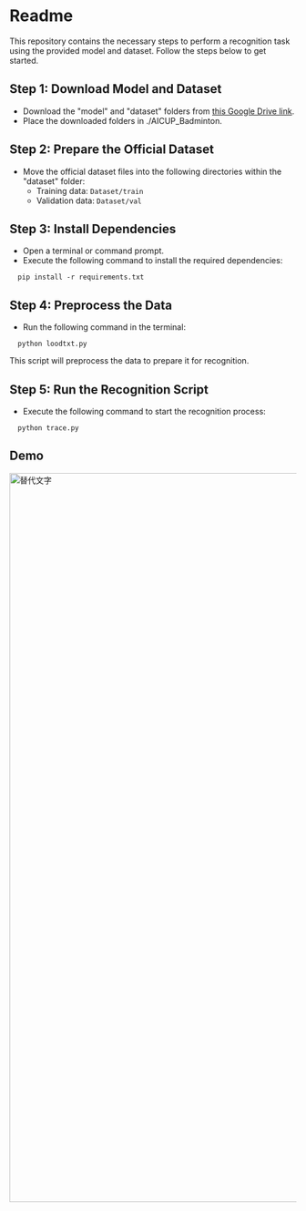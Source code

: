 # Readme

This repository contains the necessary steps to perform a recognition task using the provided model and dataset. Follow the steps below to get started.

## Step 1: Download Model and Dataset

- Download the "model" and "dataset" folders from [this Google Drive link](https://drive.google.com/drive/folders/13UeUIDSr7yQ65lF-vhTPtmwmLgU8V0yQ?usp=sharing).
- Place the downloaded folders in ./AICUP_Badminton.

## Step 2: Prepare the Official Dataset

- Move the official dataset files into the following directories within the "dataset" folder:
  - Training data: `Dataset/train`
  - Validation data: `Dataset/val`

## Step 3: Install Dependencies

- Open a terminal or command prompt.
- Execute the following command to install the required dependencies:
```shell
  pip install -r requirements.txt
```

## Step 4: Preprocess the Data

- Run the following command in the terminal:
```shell
  python loodtxt.py
```
This script will preprocess the data to prepare it for recognition.

## Step 5: Run the Recognition Script

- Execute the following command to start the recognition process:
```shell
  python trace.py
```

## Demo
<img src="./gif/comb.gif" alt="替代文字" style="width: 1280px;">




